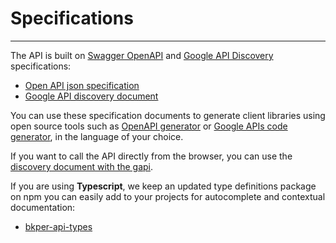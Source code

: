 # Specifications
---

The API is built on [Swagger OpenAPI](https://swagger.io/resources/open-api/) and [Google API Discovery](https://developers.google.com/discovery) specifications:

- [Open API json specification](https://app.bkper.com/openapi.json)
- [Google API discovery document](https://app.bkper.com/_ah/api/discovery/v1/apis/bkper/v3/rest)

You can use these specification documents to generate client libraries using open source tools such as [OpenAPI generator](https://openapi-generator.tech/) or [Google APIs code generator](https://github.com/google/apis-client-generator), in the language of your choice.

If you want to call the API directly from the browser, you can use the [discovery document with the gapi](https://bkper.com/docs/#rest-api-authentication-javascript).

If you are using **Typescript**, we keep an updated type definitions package on npm you can easily add to your projects for autocomplete and contextual documentation:

- [bkper-api-types](https://www.npmjs.com/package/@bkper/bkper-api-types)